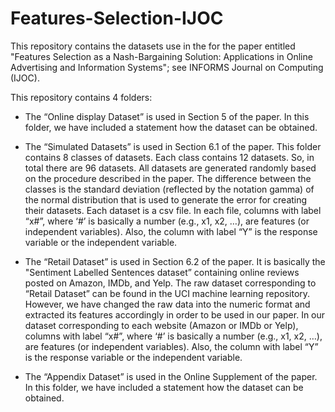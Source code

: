# Features-Selection-IJOC

This repository contains the datasets use in the for the paper entitled "Features Selection as a Nash-Bargaining Solution: Applications in Online Advertising and Information Systems"; see INFORMS Journal on Computing (IJOC). 

This repository contains 4 folders:
-	The “Online display Dataset” is used in Section 5 of the paper.  In this folder, we have included a statement how the dataset can be obtained. 
-	The “Simulated Datasets” is used in Section 6.1 of the paper.  This folder contains 8 classes of datasets. Each class contains 12 datasets. So, in total there are 96 datasets. All datasets are generated randomly based on the procedure described in the paper. The difference between the classes is the standard deviation (reflected by the notation gamma) of the normal distribution that is used to generate the error for creating their datasets. Each dataset is a csv file. In each file, columns with label “x#”, where ‘#’ is basically a number (e.g., x1, x2, …),  are features (or independent variables). Also, the column with label “Y” is the response variable or the independent variable.   

-	The “Retail Dataset” is used in Section 6.2 of the paper.  It is basically the  "Sentiment Labelled Sentences dataset” containing online reviews posted on Amazon, IMDb, and Yelp. The raw dataset corresponding to “Retail Dataset”  can be found in the UCI machine learning repository. However, we have changed the raw data into the numeric format and extracted its features accordingly in order to be used in our paper. In our dataset corresponding to each website (Amazon or IMDb or Yelp), columns with label “x#”, where ‘#’ is basically a number (e.g., x1, x2, …),  are features (or independent variables). Also,  the column with label “Y” is the response variable or the independent variable.   
-	The “Appendix Dataset” is used in the Online Supplement of the paper.  In this folder, we have included a statement how the dataset can be obtained. 

